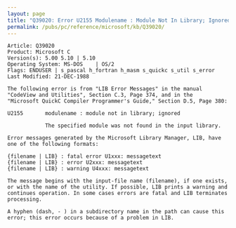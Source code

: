 ```yaml
---
layout: page
title: "Q39020: Error U2155 Modulename : Module Not In Library; Ignored"
permalink: /pubs/pc/reference/microsoft/kb/Q39020/
---
```


	Article: Q39020
	Product: Microsoft C
	Version(s): 5.00 5.10 | 5.10
	Operating System: MS-DOS    | OS/2
	Flags: ENDUSER | s_pascal h_fortran h_masm s_quickc s_util s_error
	Last Modified: 21-DEC-1988
	
	The following error is from "LIB Error Messages" in the manual
	"CodeView and Utilities", Section C.3, Page 374, and in the
	"Microsoft QuickC Compiler Programmer's Guide," Section D.5, Page 380:
	
	U2155       modulename : module not in library; ignored
	
	            The specified module was not found in the input library.
	
	Error messages generated by the Microsoft Library Manager, LIB, have
	one of the following formats:
	
	{filename | LIB} : fatal error U1xxx: messagetext
	{filename | LIB} : error U2xxx: messagetext
	{filename | LIB} : warning U4xxx: messagetext
	
	The message begins with the input-file name (filename), if one exists,
	or with the name of the utility. If possible, LIB prints a warning and
	continues operation. In some cases errors are fatal and LIB terminates
	processing.
	
	A hyphen (dash, - ) in a subdirectory name in the path can cause this
	error; this error occurs because of a problem in LIB.
